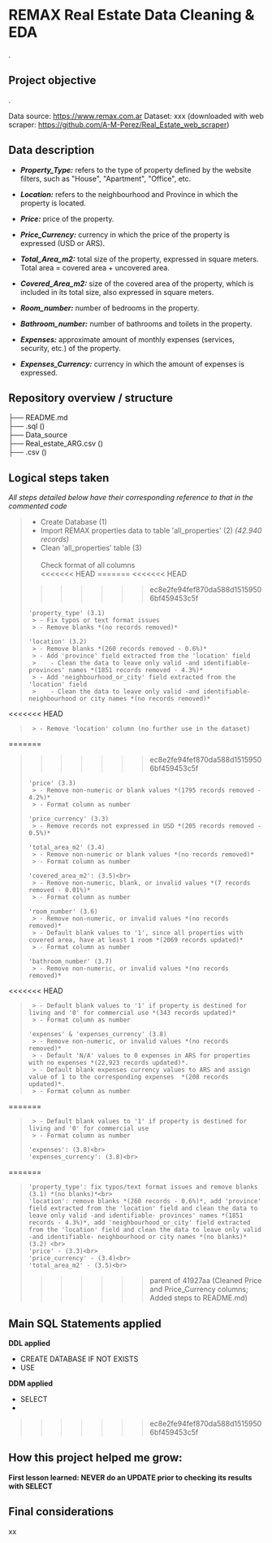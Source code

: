 # REMAX Real Estate Data Cleaning & EDA

.

## Project objective

.

Data source: https://www.remax.com.ar
Dataset: xxx
(downloaded with web scraper: https://github.com/A-M-Perez/Real_Estate_web_scraper)

## Data description

- ***Property_Type:*** refers to the type of property defined by the website filters, such as "House", "Apartment", "Office", etc.

- ***Location:*** refers to the neighbourhood and Province in which the property is located.

- ***Price:*** price of the property.

- ***Price_Currency:*** currency in which the price of the property is expressed (USD or ARS).

- ***Total_Area_m2:*** total size of the property, expressed in square meters. Total area = covered area + uncovered area.

- ***Covered_Area_m2:*** size of the covered area of the property, which is included in its total size, also expressed in square meters.

- ***Room_number:*** number of bedrooms in the property.

- ***Bathroom_number:*** number of bathrooms and toilets in the property.

- ***Expenses:*** approximate amount of monthly expenses (services, security, etc.) of the property.

- ***Expenses_Currency:*** currency in which the amount of expenses is expressed.

## Repository overview / structure

├── README.md\
├── .sql ()\
├── Data_source\
    ├── Real_estate_ARG.csv ()\
    ├── .csv ()

## Logical steps taken

*All steps detailed below have their corresponding reference to that in the commented code*

>- Create Database (1)
>- Import REMAX properties data to table 'all_properties' (2) *(42.940 records)*
>- Clean 'all_properties' table (3)<br><br>
>     Check format of all columns<br>
<<<<<<< HEAD
=======
<<<<<<< HEAD
>>>>>>> ec8e2fe94fef870da588d15159506bf459453c5f
>
>     'property_type' (3.1)
>      > - Fix typos or text format issues
>      > - Remove blanks *(no records removed)*
>
>     'location' (3.2)
>      > - Remove blanks *(260 records removed - 0.6%)*
>      > - Add 'province' field extracted from the 'location' field
>      >    - Clean the data to leave only valid -and identifiable- provinces' names *(1851 records removed - 4.3%)*
>      > - Add 'neighbourhood_or_city' field extracted from the 'location' field
>      >    - Clean the data to leave only valid -and identifiable- neighbourhood or city names *(no records removed)*
<<<<<<< HEAD
>      > - Remove 'location' column (no further use in the dataset)
=======
>>>>>>> ec8e2fe94fef870da588d15159506bf459453c5f
>
>     'price' (3.3)
>      > - Remove non-numeric or blank values *(1795 records removed - 4.2%)*
>      > - Format column as number
>
>     'price_currency' (3.3)
>      > - Remove records not expressed in USD *(205 records removed - 0.5%)*
>
>     'total_area_m2' (3.4)
>      > - Remove non-numeric or blank values *(no records removed)*
>      > - Format column as number 
>
>     'covered_area_m2': (3.5)<br>
>      > - Remove non-numeric, blank, or invalid values *(7 records removed - 0.01%)*
>      > - Format column as number
>
>     'room_number' (3.6)
>      > - Remove non-numeric, or invalid values *(no records removed)*
>      > - Default blank values to '1', since all properties with covered area, have at least 1 room *(2069 records updated)*
>      > - Format column as number
>
>     'bathroom_number' (3.7)
>      > - Remove non-numeric, or invalid values *(no records removed)*
<<<<<<< HEAD
>      > - Default blank values to '1' if property is destined for living and '0' for commercial use *(343 records updated)*
>      > - Format column as number
>
>     'expenses' & 'expenses_currency' (3.8)
>      > - Remove non-numeric, or invalid values *(no records removed)*
>      > - Default 'N/A' values to 0 expenses in ARS for properties with no expenses *(22,923 records updated)*.
>      > - Default blank expenses currency values to ARS and assign value of 1 to the corresponding expenses  *(208 records updated)*.
>      > - Format column as number
>
=======
>      > - Default blank values to '1' if property is destined for living and '0' for commercial use 
>      > - Format column as number
>
>     'expenses': (3.8)<br>
>     'expenses_currency': (3.8)<br>
=======
>     'property_type': fix typos/text format issues and remove blanks (3.1) *(no blanks)*<br>
>     'location': remove blanks *(260 records - 0.6%)*, add 'province' field extracted from the 'location' field and clean the data to leave only valid -and identifiable- provinces' names *(1851 records - 4.3%)*, add 'neighbourhood_or_city' field extracted from the 'location' field and clean the data to leave only valid -and identifiable- neighbourhood or city names *(no blanks)* (3.2) <br>
>     'price' - (3.3)<br> 
>     'price_currency' - (3.4)<br>
>     'total_area_m2' - (3.5)<br>
>>>>>>> parent of 41927aa (Cleaned Price and Price_Currency columns; Added steps to README.md)

## Main SQL Statements applied

**DDL applied**
- CREATE DATABASE IF NOT EXISTS
- USE

**DDM applied**
- SELECT
- 
>>>>>>> ec8e2fe94fef870da588d15159506bf459453c5f

## How this project helped me grow:

**First lesson learned: NEVER do an UPDATE prior to checking its results with SELECT**


## Final considerations

xx
